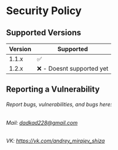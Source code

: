 # Security Policy

## Supported Versions

| Version | Supported          |
| ------- | ------------------ |
| 1.1.x   | :white_check_mark: |
| 1.2.x   | :x: - Doesnt supported yet              |

## Reporting a Vulnerability

###### Report bugs, vulnerabilities, and bugs here:
###### Mail: dadkad228@gmail.com
###### VK: https://vk.com/andrey_mirajev_shiza
